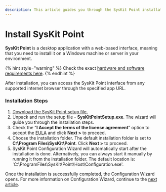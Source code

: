 ```yaml
---
description: This article guides you through the SysKit Point installation.
---
```


# Install SysKit Point

**SysKit Point** is a desktop application with a web-based interface, meaning that you need to install it on a Windows machine or server in your environment. 

{% hint style="warning" %}
Check the exact [hardware and software requirements here](../requirements/system-requirements.md).
{% endhint %}

After installation, you can access the SysKit Point interface from any supported internet browser through the specified app URL.

### Installation Steps

1. [Download the SysKit Point setup file.](https://www.syskit.com/products/point/download/)
2. Unpack and run the setup file - **SysKitPointSetup.exe**. The wizard will guide you through the installation steps.
3. Check the “**I Accept the terms of the license agreement**” option to accept the [EULA](https://www.syskit.com/eula/) and click **Next &gt;** to proceed.
4. Choose the installation folder. The default installation folder is set to **C:\Program Files\SysKit\Point**. Click **Next &gt;** to proceed.
5. SysKit Point Configuration Wizard will automatically start after the installation is done. Alternatively, you can always start it manually by running it from the installation folder. The default location is: 'C:\ProgramFiles\SysKit\Point\Host\Configuration.exe'.

Once the installation is successfully completed, the Configuration Wizard opens. For more information on Configuration Wizard, continue to the [next article](configure-syskit-point.md).  




